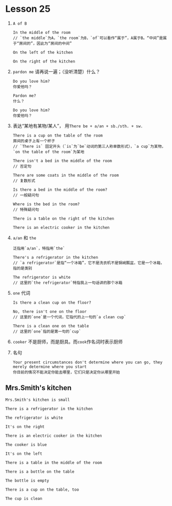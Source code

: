 # Lesson 25

1. `A of B`

   ```
   In the middle of the room
   // `the middle`为A，`the room`为B，`of`可以看作“属于”，A属于B。“中间”是属于“房间的”，因此为“房间的中间”

   On the left of the kitchen

   On the right of the kitchen
   ```

2. `pardon me` 请再说一遍；（没听清楚）什么？

   ```
   Do you love him?
   你爱他吗？

   Pardon me?
   什么？

   Do you love him?
   你爱他吗？
   ```

3. 表达“某地有某物/某人”， 用`There be + a/an + sb./sth. + sw.`

   ```
   There is a cup on the table of the room
   房间的桌子上有一个杯子
   // `There is` 固定开头（`is`为`be`动词的第三人称单数形式），`a cup`为某物，`on the table of the room`为某地

   There isn't a bed in the middle of the room
   // 否定句

   There are some coats in the middle of the room
   // 复数形式

   Is there a bed in the middle of the room?
   // 一般疑问句

   Where is the bed in the room?
   // 特殊疑问句

   There is a table on the right of the kitchen

   There is an electric cooker in the kitchen
   ```

4. `a/an` 和 `the`

   ```
   泛指用`a/an`，特指用`the`

   There's a refrigerator in the kitchen
   // `a refrigerator`是指“一个冰箱”，它不是洗衣机不是锅碗瓢盆，它是一个冰箱，指的是类别

   The refrigerator is white
   // 这里的`the refrigerator`特指我上一句话讲的那个冰箱
   ```

5. `one` 代词

   ```
   Is there a clean cup on the floor?

   No, there isn't one on the floor
   // 这里的`one`是一个代词，它指代的上一句的`a clean cup`

   There is a clean one on the table
   // 这里的`one`指的是第一句的`cup`
   ```

6. `cooker` 不是厨师，而是厨具。而`cook`作名词时表示厨师

7. 名句

   ```
   Your present circumstances don't determine where you can go, they merely determine where you start
   你目前的情况不能决定你能去哪里，它们只是决定你从哪里开始
   ```

## Mrs.Smith's kitchen

```
Mrs.Smith's kitchen is small

There is a refrigerator in the kitchen

The refrigerator is white

It's on the right

There is an electric cooker in the kitchen

The cooker is blue

It's on the left

There is a table in the middle of the room

There is a bottle on the table

The bottle is empty

There is a cup on the table, too

The cup is clean
```
